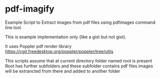 # pdf-imagify
Example Script to Extract images from pdf files using pdfimages command line tool

This is example implementation only (like a gist but not gist).

It uses Poppler pdf render library 
https://cgit.freedesktop.org/poppler/poppler/tree/utils

This scripts assume that at current directory folder named root is present
Root has further subfolders and these subfolder contains pdf files
images will be extrancted from there and added to another folder